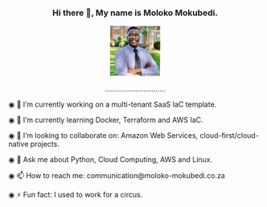 <div align="center">
<h3> Hi there 👋, My name is Moloko Mokubedi. </h3>
<img src="1675002123086.jpeg" height="100px" width="100px">
  <div>
    <p>..............................</p>
  </div>
  <div align="left">
    <p>◉ 🔭 I’m currently working on a multi-tenant SaaS IaC template.</p>
    <p>◉ 🌱 I’m currently learning Docker, Terraform and AWS IaC.</p>
    <p>◉ 👯 I’m looking to collaborate on: Amazon Web Services, cloud-first/cloud-native projects.</p>
    <p>◉ 💬 Ask me about Python, Cloud Computing, AWS and Linux.</p>
    <p>◉ 📫 How to reach me: communication@moloko-mokubedi.co.za</p>
    <p>◉ ⚡ Fun fact: I used to work for a circus.</p>
   </div>
</div>
